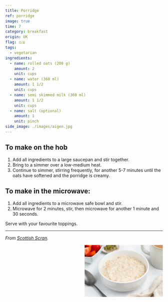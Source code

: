 ```yaml
---
title: Porridge
ref: porridge
image: true
time: 7
category: breakfast
origin: UK
flag: 🇬🇧
tags:
  - vegetarian
ingredients:
  - name: rolled oats (200 g)
    amount: 2
    unit: cups
  - name: water (360 ml)
    amount: 1 1/2
    unit: cups
  - name: semi skimmed milk (360 ml)
    amount: 1 1/2
    unit: cups
  - name: salt (optional)
    amount: 1
    unit: pinch
side_image: ./images/aigen.jpg
---
```


## To make on the hob
1. Add all ingredients to a large saucepan and stir together.
2. Bring to a simmer over a low-medium heat. 
3. Continue to simmer, stirring frequently, for another 5-7 minutes until the oats have softened and the porridge is creamy.

## To make in the microwave:
1. Add all ingredients to a microwave safe bowl and stir.
2. Microwave for 2 minutes, stir, then microwave for another 1 minute and 30 seconds.

Serve with your favourite toppings.

---


_From [Scottish Scran](https://scottishscran.com/how-to-make-porridge/)._

<img src="images/porridge.png" style="width:250px; float:right;"/>